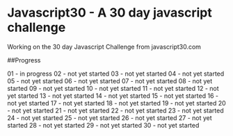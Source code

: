 # Javascript30 - A 30 day javascript challenge

Working on the 30 day Javascript Challenge from javascript30.com

##Progress

01 - in progress
02 - not yet started
03 - not yet started
04 - not yet started
05 - not yet started
06 - not yet started
07 - not yet started
08 - not yet started
09 - not yet started
10 - not yet started
11 - not yet started
12 - not yet started
13 - not yet started
14 - not yet started
15 - not yet started
16 - not yet started
17 - not yet started
18 - not yet started
19 - not yet started
20 - not yet started
21 - not yet started
22 - not yet started
23 - not yet started
24 - not yet started
25 - not yet started
26 - not yet started
27 - not yet started
28 - not yet started
29 - not yet started
30 - not yet started
